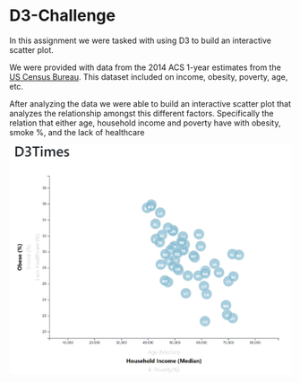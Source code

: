 # D3-Challenge

In this assignment we were tasked with using D3 to build an interactive scatter plot.

We were provided with data from the 2014 ACS 1-year estimates from the [US Census Bureau](https://data.census.gov/cedsci/). This dataset included on income, obesity, poverty, age, etc.

 After analyzing the data we were able to build an interactive scatter plot that analyzes the relationship amongst this different factors. Specifically the relation that either age, household income and poverty have with obesity, smoke %, and the lack of healthcare

![plot](D3_journalism/assets/images/screenshot.PNG)

